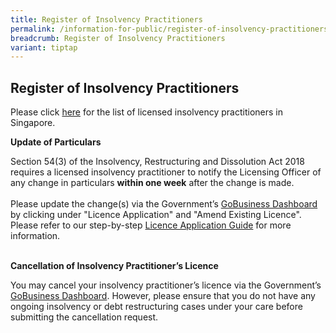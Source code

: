 ```yaml
---
title: Register of Insolvency Practitioners
permalink: /information-for-public/register-of-insolvency-practitioners/
breadcrumb: Register of Insolvency Practitioners
variant: tiptap
---
```

<h2><strong>Register of Insolvency Practitioners</strong><br></h2>
<p>Please click <a href="/files/Register_of_Licensed_Insolvency_Practitioners_2025_10_14_v1.pdf" rel="noopener nofollow" target="_blank">here</a> for
the list of licensed insolvency practitioners in Singapore.
<br>
</p>
<p><strong>Update of Particulars</strong>
<br>
</p>
<p>Section 54(3) of the Insolvency, Restructuring and Dissolution Act 2018
requires a licensed insolvency practitioner to notify the Licensing Officer
of any change in particulars <strong>within one week</strong> after the change
is made.
<br>
<br>Please update the change(s) via the Government’s <a href="https://dashboard.gobusiness.gov.sg/login" rel="noopener nofollow" target="_blank">GoBusiness Dashboard</a> by
clicking under "Licence Application" and "Amend Existing Licence". Please
refer to our step-by-step <a href="/files/Licence_Application_Guide_for_Insolvency_Practitioners_as_at_24_December_2024.pdf" rel="noopener nofollow" target="_blank">Licence Application Guide</a> for
more information.
<br>
<br>
</p>
<p><strong>Cancellation of Insolvency Practitioner’s Licence</strong>
<br>
</p>
<p>You may cancel your insolvency practitioner’s licence via the Government’s
<a href="https://dashboard.gobusiness.gov.sg/login" rel="noopener nofollow" target="_blank">GoBusiness Dashboard</a>. However, please ensure that you do not have
any ongoing insolvency or debt restructuring cases under your care before
submitting the cancellation request.
<br>
</p>